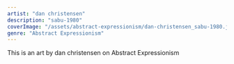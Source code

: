 ```yaml
---
artist: "dan christensen"
description: "sabu-1980"
coverImage: "/assets/abstract-expressionism/dan-christensen_sabu-1980.jpg"
genre: "Abstract Expressionism"
---
```

This is an art by dan christensen on Abstract Expressionism

